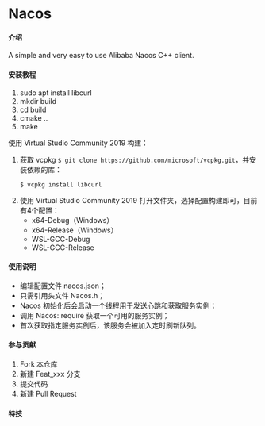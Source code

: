 # Nacos

#### 介绍
A simple and very easy to use Alibaba Nacos C++ client.

#### 安装教程

1.  sudo apt install libcurl
2.  mkdir build
3.  cd build
4.  cmake ..
5.  make

使用 Virtual Studio Community 2019 构建：
1. 获取 vcpkg `$ git clone https://github.com/microsoft/vcpkg.git`，并安装依赖的库：
    ```
    $ vcpkg install libcurl
    ```
2. 使用 Virtual Studio Community 2019 打开文件夹，选择配置构建即可，目前有4个配置：
    - x64-Debug（Windows）
    - x64-Release（Windows）
    - WSL-GCC-Debug
    - WSL-GCC-Release

#### 使用说明

- 编辑配置文件 nacos.json；
- 只需引用头文件 Nacos.h；
- Nacos 初始化后会启动一个线程用于发送心跳和获取服务实例；
- 调用 Nacos::require 获取一个可用的服务实例；
- 首次获取指定服务实例后，该服务会被加入定时刷新队列。

#### 参与贡献

1.  Fork 本仓库
2.  新建 Feat_xxx 分支
3.  提交代码
4.  新建 Pull Request


#### 特技

